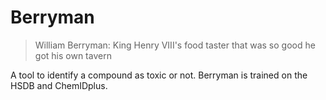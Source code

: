 # Berryman
> William Berryman: King Henry VIII's food taster that was so good he got his own tavern

A tool to identify a compound as toxic or not. Berryman is trained on the HSDB and ChemIDplus.
